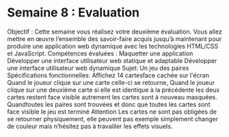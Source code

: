 # Semaine 8 : Evaluation
Objectif :  Cette semaine vous réalisez votre deuxième évaluation. Vous allez mettre en œuvre l’ensemble des savoir-faire acquis jusqu’à maintenant pour produire une application web dynamique avec les technologies HTML/CSS et JavaScript.
Compétences évaluées :
Maquetter une application
Développer une interface utilisateur web statique et adaptable
Développer une interface utilisateur web dynamique
Sujet: Un jeu des paires
Spécifications fonctionnelles:
Affichez 14 cartesface cachée sur l'écran
Quand le joueur clique sur une carte celle-ci se retourne,
Quand le joueur clique sur une deuxième carte si elle est identique à la précédente les deux cartes restent face visible autrement les cartes sont à nouveau masquées.
Quandtoutes les paires sont trouvées et donc que toutes les cartes sont face visible le jeu est terminé
Attention Les cartes ne sont pas obligées de se retourner physiquement, elle peuvent pas exemple simplement changer de couleur mais n’hésitez pas à travailler les effets visuels.
